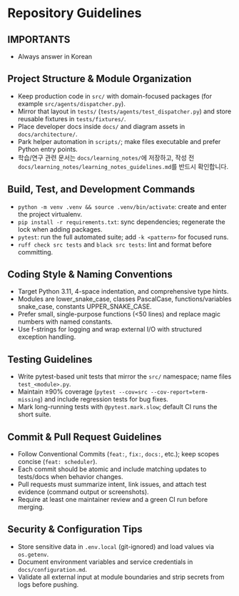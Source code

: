 # Repository Guidelines

## IMPORTANTS
- Always answer in Korean

## Project Structure & Module Organization
- Keep production code in `src/` with domain-focused packages (for example `src/agents/dispatcher.py`).
- Mirror that layout in `tests/` (`tests/agents/test_dispatcher.py`) and store reusable fixtures in `tests/fixtures/`.
- Place developer docs inside `docs/` and diagram assets in `docs/architecture/`.
- Park helper automation in `scripts/`; make files executable and prefer Python entry points.
- 학습/연구 관련 문서는 `docs/learning_notes/`에 저장하고, 작성 전 `docs/learning_notes/learning_notes_guidelines.md`를 반드시 확인합니다.

## Build, Test, and Development Commands
- `python -m venv .venv && source .venv/bin/activate`: create and enter the project virtualenv.
- `pip install -r requirements.txt`: sync dependencies; regenerate the lock when adding packages.
- `pytest`: run the full automated suite; add `-k <pattern>` for focused runs.
- `ruff check src tests` and `black src tests`: lint and format before committing.

## Coding Style & Naming Conventions
- Target Python 3.11, 4-space indentation, and comprehensive type hints.
- Modules are lower_snake_case, classes PascalCase, functions/variables snake_case, constants UPPER_SNAKE_CASE.
- Prefer small, single-purpose functions (<50 lines) and replace magic numbers with named constants.
- Use f-strings for logging and wrap external I/O with structured exception handling.

## Testing Guidelines
- Write pytest-based unit tests that mirror the `src/` namespace; name files `test_<module>.py`.
- Maintain ≥90% coverage (`pytest --cov=src --cov-report=term-missing`) and include regression tests for bug fixes.
- Mark long-running tests with `@pytest.mark.slow`; default CI runs the short suite.

## Commit & Pull Request Guidelines
- Follow Conventional Commits (`feat:`, `fix:`, `docs:`, etc.); keep scopes concise (`feat: scheduler`).
- Each commit should be atomic and include matching updates to tests/docs when behavior changes.
- Pull requests must summarize intent, link issues, and attach test evidence (command output or screenshots).
- Require at least one maintainer review and a green CI run before merging.

## Security & Configuration Tips
- Store sensitive data in `.env.local` (git-ignored) and load values via `os.getenv`.
- Document environment variables and service credentials in `docs/configuration.md`.
- Validate all external input at module boundaries and strip secrets from logs before pushing.
